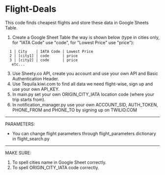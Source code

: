 # Flight-Deals
This code finds cheapest flights and store these data in Google Sheets Table.

1. Create a Google Sheet Table the way is shown below (type in cities only, for "IATA Code" use "code", for "Lowest Price" use "price"):

```
  1 | City    | IATA Code | Lowest Price
  2 | [city1] | code      | price
  3 | [city2] | code      | price
   etc...
```

3. Use Sheety.co API, create you account and use your own API and Basic Authentication Header.
4. Use Tequila.kiwi.com to find all data we need flight-wise, sign up and use your own API_KEY.
5. In main.py set your own ORIGIN_CITY_IATA location code (where your trip starts from).
6. In notification_manager.py use your own ACCOUNT_SID, AUTH_TOKEN, PHONE_FROM and PHONE_TO by signing up on TWILIO.COM

---
PARAMETERS:
- You can change flight parameters through flight_parameters dictionary in flight_search.py 

---
MAKE SURE:
1. To spell cities name in Google Sheet correctly.
2. To spell ORIGIN_CITY_IATA code correctly.

